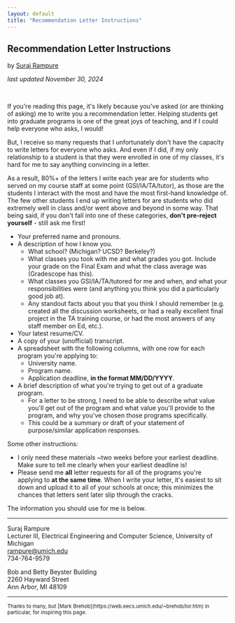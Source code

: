 ```yaml
---
layout: default
title: "Recommendation Letter Instructions"
---
```


<title>Recommendation Letter Instructions | Suraj Rampure</title>

## Recommendation Letter Instructions

by [Suraj Rampure](../)

_last updated November 30, 2024_

<br>

If you're reading this page, it's likely because you've asked (or are thinking of asking) me to write you a recommendation letter. Helping students get into graduate programs is one of the great joys of teaching, and if I could help everyone who asks, I would!

But, I receive so many requests that I unfortunately don't have the capacity to write letters for everyone who asks. And even if I did, if my only relationship to a student is that they were enrolled in one of my classes, it's hard for me to say anything convincing in a letter.

As a result, 80%+ of the letters I write each year are for students who served on my course staff at some point (GSI/IA/TA/tutor), as those are the students I interact with the most and have the most first-hand knowledge of. The few other students I end up writing letters for are students who did extremely well in class and/or went above and beyond in some way. That being said, if you don't fall into one of these categories, **don't pre-reject yourself** - still ask me first!

- Your preferred name and pronouns.
- A description of how I know you.
    - What school? (Michigan? UCSD? Berkeley?)
    - What classes you took with me and what grades you got. Include your grade on the Final Exam and what the class average was (Gradescope has this).
    - What classes you GSI/IA/TA/tutored for me and when, and what your responsibilities were (and anything you think you did a particularly good job at).
    - Any standout facts about you that you think I should remember (e.g. created all the discussion worksheets, or had a really excellent final project in the TA training course, or had the most answers of any staff member on Ed, etc.).
- Your latest resume/CV.
- A copy of your (unofficial) transcript.
- A spreadsheet with the following columns, with one row for each program you're applying to:
    - University name.
    - Program name.
    - Application deadline, **in the format MM/DD/YYYY**.
- A brief description of what you're trying to get out of a graduate program.
    - For a letter to be strong, I need to be able to describe what value you'll get out of the program and what value you'll provide to the program, and why you've chosen those programs specifically.
    - This could be a summary or draft of your statement of purpose/similar application responses.

Some other instructions:

- I only need these materials ~two weeks before your earliest deadline. Make sure to tell me clearly when your earliest deadline is!
- Please send me **all** letter requests for all of the programs you're applying to **at the same time**. When I write your letter, it's easiest to sit down and upload it to all of your schools at once; this minimizes the chances that letters sent later slip through the cracks.

The information you should use for me is below.

---

Suraj Rampure<br>
Lecturer III, Electrical Engineering and Computer Science, University of Michigan<br>
rampure@umich.edu<br>
734-764-9579

Bob and Betty Beyster Building<br>
2260 Hayward Street<br>
Ann Arbor, MI 48109

---

<small>
Thanks to many, but [Mark Brehob](https://web.eecs.umich.edu/~brehob/lor.htm) in particular, for inspiring this page.
</small>